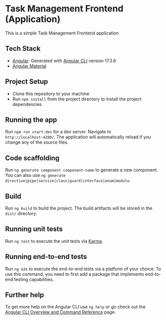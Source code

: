 # Task Management Frontend (Application)

This is a simple Task Management Frontend application

## Tech Stack

- [Angular](https://angular.dev/): Generated with [Angular CLI](https://github.com/angular/angular-cli) version 17.3.6
- [Angular Material](https://material.angular.io)

## Project Setup

- Clone this repository to your machine
- Run `npm install` from the project directory to install the project dependencies

## Running the app
Run `npm run start:dev` for a dev server. Navigate to `http://localhost:4200/`. The application will automatically reload if you change any of the source files.

## Code scaffolding

Run `ng generate component component-name` to generate a new component. You can also use `ng generate directive|pipe|service|class|guard|interface|enum|module`.

## Build

Run `ng build` to build the project. The build artifacts will be stored in the `dist/` directory.

## Running unit tests

Run `ng test` to execute the unit tests via [Karma](https://karma-runner.github.io).

## Running end-to-end tests

Run `ng e2e` to execute the end-to-end tests via a platform of your choice. To use this command, you need to first add a package that implements end-to-end testing capabilities.

## Further help

To get more help on the Angular CLI use `ng help` or go check out the [Angular CLI Overview and Command Reference](https://angular.io/cli) page.
